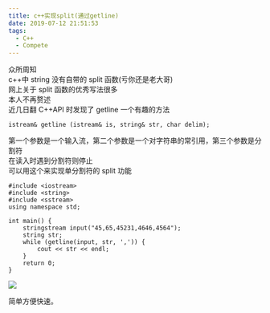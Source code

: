```yaml
---
title: c++实现split(通过getline)
date: 2019-07-12 21:51:53
tags:
  - C++
  - Compete
---
```


众所周知  
c++中 string 没有自带的 split 函数(亏你还是老大哥)  
网上关于 split 函数的优秀写法很多  
本人不再赘述  
近几日翻 C++API 时发现了 getline 一个有趣的方法

```
istream& getline (istream& is, string& str, char delim);
```

第一个参数是一个输入流，第二个参数是一个对字符串的常引用，第三个参数是分割符  
在读入时遇到分割符则停止  
可以用这个来实现单分割符的 split 功能

```
#include <iostream>
#include <string>
#include <sstream>
using namespace std;

int main() {
    stringstream input("45,65,45231,4646,4564");
    string str;
    while (getline(input, str, ',')) {
        cout << str << endl;
    }
    return 0;
}
```

![](/images/c++_split_getline/1.png)

简单方便快速。
